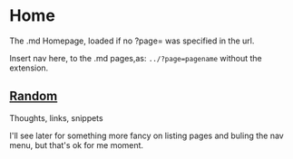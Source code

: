 # Home

The .md Homepage, loaded if no ?page= was specified in the url.


Insert nav here, to the .md pages,as: `../?page=pagename` without the extension.

## [Random](../?page=random)
Thoughts, links, snippets

I'll see later for something more fancy on listing pages and buling the nav menu, but that's ok for me moment.
